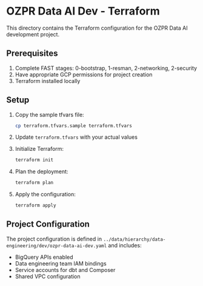 # OZPR Data AI Dev - Terraform

This directory contains the Terraform configuration for the OZPR Data AI development project.

## Prerequisites

1. Complete FAST stages: 0-bootstrap, 1-resman, 2-networking, 2-security
2. Have appropriate GCP permissions for project creation
3. Terraform installed locally

## Setup

1. Copy the sample tfvars file:
   ```bash
   cp terraform.tfvars.sample terraform.tfvars
   ```

2. Update `terraform.tfvars` with your actual values

3. Initialize Terraform:
   ```bash
   terraform init
   ```

4. Plan the deployment:
   ```bash
   terraform plan
   ```

5. Apply the configuration:
   ```bash
   terraform apply
   ```

## Project Configuration

The project configuration is defined in `../data/hierarchy/data-engineering/dev/ozpr-data-ai-dev.yaml` and includes:

- BigQuery APIs enabled
- Data engineering team IAM bindings
- Service accounts for dbt and Composer
- Shared VPC configuration